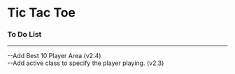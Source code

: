 # **Tic Tac Toe**  
### To Do List  
---
--Add Best 10 Player Area  (v2.4)  
--Add active class to specify the player playing.  (v2.3)  
